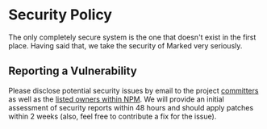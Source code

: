 # Security Policy

The only completely secure system is the one that doesn't exist in the first place.
Having said that, we take the security of Marked very seriously.

## Reporting a Vulnerability

Please disclose potential security issues by email to the project [committers](https://marked.js.org/#/AUTHORS.md) as well as the [listed owners within NPM](https://docs.npmjs.com/cli/owner).
We will provide an initial assessment of security reports within 48 hours and should apply patches within 2 weeks
(also, feel free to contribute a fix for the issue).

